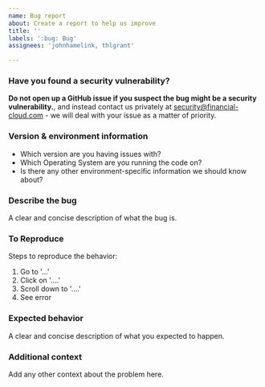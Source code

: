 ```yaml
---
name: Bug report
about: Create a report to help us improve
title: ''
labels: ':bug: Bug'
assignees: 'johnhamelink, thlgrant'

---
```


### Have you found a security vulnerability?

**Do not open up a GitHub issue if you suspect the bug might be a security
vulnerability.**, and instead contact us privately at
security@financial-cloud.com - we will deal with your issue as a matter of
priority.

### Version & environment information

- Which version are you having issues with?
- Which Operating System are you running the code on?
- Is there any other environment-specific information we should know about?

### Describe the bug

A clear and concise description of what the bug is.

### To Reproduce

Steps to reproduce the behavior:

1. Go to '...'
2. Click on '....'
3. Scroll down to '....'
4. See error

### Expected behavior

A clear and concise description of what you expected to happen.

### Additional context

Add any other context about the problem here.

